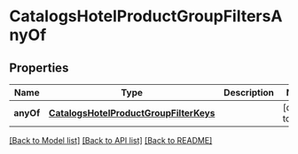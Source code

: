 # CatalogsHotelProductGroupFiltersAnyOf

## Properties
Name | Type | Description | Notes
------------ | ------------- | ------------- | -------------
**anyOf** | [**CatalogsHotelProductGroupFilterKeys**](CatalogsHotelProductGroupFilterKeys.md) |  | [default to null]

[[Back to Model list]](../README.md#documentation-for-models) [[Back to API list]](../README.md#documentation-for-api-endpoints) [[Back to README]](../README.md)


